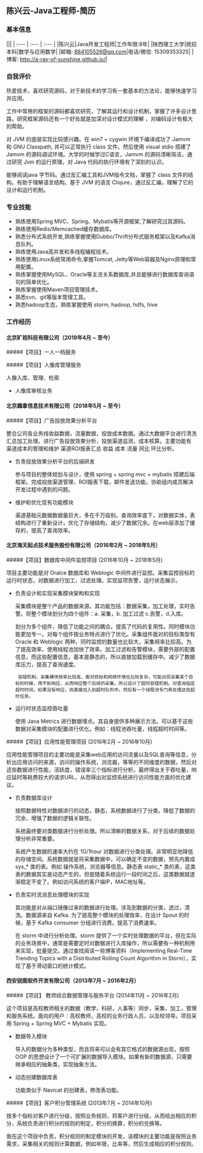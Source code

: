 ## 陈兴云-Java工程师-简历
### 基本信息
|||
| :--- | :--- | :--- |
|陈兴云|Java开发工程师|工作年限:8年|
|陕西理工大学|统招本科|数学与应用数学|
|邮箱: 884105526@qq.com|电话/微信: 15309353325|
|博客: http://a-ray-of-sunshine.github.io/|

### 自我评价

热爱技术，喜欢研究源码，对于新技术的学习有一套基本的方法论，能够快速学习并应用。

工作中常用的框架的源码都喜欢研究，了解其运行和设计机制，掌握了许多设计思路。研究框架源码还有一个好处就是加深对设计模式的理解 ，对编码设计有极大的帮助。

对 JVM 的底层实现比较感兴趣。在 win7 + cygwin 环境下编译成功了 Jamvm 和 GNU Classpath, 并可以正常执行 class 文件。然后使用 visual stdio 搭建了 Jamvm 的源码调试环境。大学的时候学过C语言，Jamvm 的源码清晰简洁，通过研究 Jvm 的运行原理，对 Java 代码的执行环境有了深刻的认识。

能够阅读java 字节码。通过反汇编工具和JVM指令文档，掌握了 class 文件的结构。有助于理解语言结构。基于 JVM 的语言 Clojure，通过反汇编，理解了它的设计和运行机制。

### 专业技能

* 熟练使用Spring MVC、Spring、Mybatis等开源框架,了解研究过其源码。
* 熟练使用Redis/Memcached缓存数据库。
* 熟悉分布式系统开发,熟练掌握使用Dubbo/Thrift分布式服务框架以及Kafka消息队列。
* 熟练使用Java高并发和多线程编程技术。
* 熟练使用Linux系统常用命令,掌握Tomcat, Jetty等Web容器及Nginx原理和常用配置。
* 熟练掌握使用MySQL、Oracle等主流关系数据库,并且能够进行数据库查询语句的简单优化。
* 熟练掌握使用Maven项目管理技术。
* 熟悉svn、git等版本管理工具。
* 熟悉hadoop生态，熟练掌握使用 storm, hadoop, hdfs, hive

### 工作经历

#### 北京旷视科技有限公司（2019年4月 ~ 至今）

#####【项目】一人一档服务



#####【项目】人像库管理服务

人像入库、管理、检索

* 人像库审核业务

#### 北京趣拿信息技术有限公司（2018年5月 ~ 至今）

#####【项目】广告投放效果分析平台

整合公司各业务线收益数据，流量数据，投放成本数据。通过大数据平台进行清洗汇总加工处理。进行广告投放效果分析，投放渠道监测，成本核算。主要功能有 渠道成本的管理和维护 渠道ROI报表汇总 收益 成本 流量 同比 环比分析。

* 负责投放效果分析平台的后端研发
	
	参与项目的整体规划与设计，使用 spring + spring mvc + mybatis 搭建后端框架。完成投放渠道管理，ROI报表下载，邮件发送功能。协助组内成员解决开发过程中遇到的问题。
    
* 维护和优化现有功能模块
    
	渠道基础元数据数据量巨大，多在千万级别。查询效率底下，对数据实体，表结构进行了重新设计，优化了存储结构，减少了数据冗余。在web层添加了缓存的，提高了查询效率。

#### 北京海天起点技术服务股份有限公司（2016年2月 ~ 2018年5月）

#####【项目】数据库中间件监控项目 (2016年10月 ~  2018年5月)

项目主要功能是对 Oralce 数据库和 Weblogic 中间件进行监控。采集监控目标的运行时状态，对数据进行加工，过滤处理。实现监项告警，运行状态展示。

* 负责设计和实现采集模块架构和实现

	采集模块是整个产品的数据来源。其功能包括：数据采集，加工处理，实时告警。将整个模块划分为四个组件：a. 采集，b. 加工过滤 c.告警，d.入库。
    
	划分为多个组件，降低了功能之间的耦合。提高了代码的复用性。同时模块功能更加专一。对每个组件按业务特点进行了优化。采集组件面对的目标类型有 Oracle 和 Weblogic 两种，同时监控的数量也比较大，采集频率比较高。为了提高效率，使用线程池加快了效率。加工过滤和告警模块，需要外部的配置信息，而这些配置信息，基本是静态的，所以直接加载到缓存中。减少了数据库压力，提高了查询速度。
        
       容错机制，采集模块频率比较高，面对目标和网络环境也比较复杂，可能出现采集某个目标的时候，得不到响应，从而响应整个后续的采集。所以设计了超时容错机制。对查询指定超时时间。如果没有响应，则直接加入到超时队列中。然后有一个线程池专门来处理这些超时任务。

* 运行时状态监控吞吐量

	使用 Java Metrics 进行数据埋点。其自身提供多种展示方法。可以基于这些数据对采集模块的配置进行优化。例如：线程池吞吐量，线程超时时间等。

#####【项目】应用性能管理项目 (2016年2月 ~ 2016年10月)

应用性能管理项目的主要功能是采集web应用的访问流量以及SQL查询等信息，分析出应用访问的来源，访问的操作系统，浏览器，等等的不同维度的数据，然后对这些数据进行性能，活跃度，错误率三个指标进行分析。最终得出关于吞吐量，响应延时等耗费较大的请求URL，从而得出对监控系统进行访问性能方面的优化建议。
    
* 负责数据库设计
	
	按照数据特性对数据进行的动态，静态，系统数据进行了分类。降低了数据的冗余，增强了数据的逻辑关联性。
                    
	系统最终要对类数据进行分析处理。所以清晰的数据关系，对于后续的数据处理分析非常重要。
                    
	系统产生数据的速率大约在 1G/1hour  对数据进行分类处理。非常明显地降低的存储空间。系统数据就是将采集数据中，可以确定不变的数据，预先内置成 sys_* 类的表。例如 操作系统，浏览器等信息。静态表 static_* 类的表，这类表的数据其实是动态产生的，但是随着系统运行一段时间之后，这类数据就逐渐稳定不变了。例如访问系统的客户端IP，MAC地址等。
    
* 负责实时流消息处理模块的实现

	其功能是对从端口镜像过来的数据进行处理。涉及到数据的分类，滤过，清洗。数据源来自 Kafka. 为了提高整个模块的处理效率，在设计 Spout 的时候，基于 Kafka consumer 分组进行消费。提高了消费速率。
                
	在 storm 中进行分析处理。storm 提供了一个实时处理数据的平台，但在实际的业务场景中，通常是需要定时对数据进行入库操作，所以需要有一种机制用来实现，批量提交。通过查找阅读一些博客资料（Implementing Real-Time Trending Topics with a Distributed Rolling Count Algorithm in Storm），实现了基于滑动窗口的统计模式。

#### 西安锐图软件开发有限公司（2013年7月 ~ 2016年2月）

#####【项目】 教师综合数据管理与服务平台 (2014年11月 ~ 2016年2月)

这个项目是高校教师相关的数据（教学，科研，人事等）同步，采集，加工，管理和服务系统。面向的用户：高校教师，高校的业务行政人员，以及校领导。项目采用 Spring + Spring MVC + Mybatis 实现。
	
* 数据导入模块

	导入的数据分为多种类型，而且将来可以会有其它格式的数据源出现，按照 OOP 的思想设计了一个可扩展的数据导入模块。如果有新的数据源，只需要继承相应的抽象类，实现抽象方法。

* 动态创建数据库表

	功能类似于 Navicat 的创建表，修改表功能。

#####【项目】客户积分管理系统 (2013年7月 ~ 2014年10月)

按多个指标对客户进行分级，按照业务规则，将客户进行分级，从而给出相应的积分，系统负责进行积分的规则的制定，积分的换算，积分的兑换等。
    
我在这个项目中负责，积分规则的制定模块的开发，该模块的主要功能是按照业务需求，采集相关的规则计算数据，例如年限，比率等，然后生成相应的积分规则。
